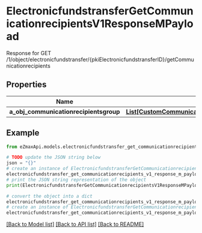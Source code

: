 # ElectronicfundstransferGetCommunicationrecipientsV1ResponseMPayload

Response for GET /1/object/electronicfundstransfer/{pkiElectronicfundstransferID}/getCommunicationrecipients

## Properties

Name | Type | Description | Notes
------------ | ------------- | ------------- | -------------
**a_obj_communicationrecipientsgroup** | [**List[CustomCommunicationrecipientsgroupResponse]**](CustomCommunicationrecipientsgroupResponse.md) |  | 

## Example

```python
from eZmaxApi.models.electronicfundstransfer_get_communicationrecipients_v1_response_m_payload import ElectronicfundstransferGetCommunicationrecipientsV1ResponseMPayload

# TODO update the JSON string below
json = "{}"
# create an instance of ElectronicfundstransferGetCommunicationrecipientsV1ResponseMPayload from a JSON string
electronicfundstransfer_get_communicationrecipients_v1_response_m_payload_instance = ElectronicfundstransferGetCommunicationrecipientsV1ResponseMPayload.from_json(json)
# print the JSON string representation of the object
print(ElectronicfundstransferGetCommunicationrecipientsV1ResponseMPayload.to_json())

# convert the object into a dict
electronicfundstransfer_get_communicationrecipients_v1_response_m_payload_dict = electronicfundstransfer_get_communicationrecipients_v1_response_m_payload_instance.to_dict()
# create an instance of ElectronicfundstransferGetCommunicationrecipientsV1ResponseMPayload from a dict
electronicfundstransfer_get_communicationrecipients_v1_response_m_payload_from_dict = ElectronicfundstransferGetCommunicationrecipientsV1ResponseMPayload.from_dict(electronicfundstransfer_get_communicationrecipients_v1_response_m_payload_dict)
```
[[Back to Model list]](../README.md#documentation-for-models) [[Back to API list]](../README.md#documentation-for-api-endpoints) [[Back to README]](../README.md)


